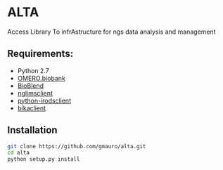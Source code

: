 ALTA
====
 Access Library To infrAstructure for ngs data analysis and management

Requirements:
-------------
- Python 2.7
- [OMERO.biobank](https://github.com/crs4/omero.biobank)
- [BioBlend](https://github.com/galaxyproject/bioblend)
- [nglimsclient](https://bitbucket.org/crs4/nglimsclient)
- [python-irodsclient](https://github.com/irods/python-irodsclient)
- [bikaclient](https://github.com/ratzeni/bika.client)


Installation
------------

```bash
git clone https://github.com/gmauro/alta.git
cd alta
python setup.py install
```